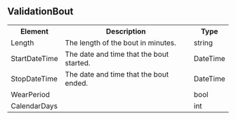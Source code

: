 ## ValidationBout

<table>
  <tr>
    <th>Element</th>
    <th>Description</th>
    <th>Type</th>
  </tr>
  <tr>
    <td>Length</td>
    <td>The length of the bout in minutes.</td>
    <td>string</td>
  </tr>
  <tr>
    <td>StartDateTime</td>
    <td>The date and time that the bout started.</td>
    <td>DateTime</td>
  </tr>
  <tr>
    <td>StopDateTime</td>
    <td>The date and time that the bout ended.</td>
    <td>DateTime</td>
  </tr>
  <tr>
    <td>WearPeriod</td>
    <td></td>
    <td>bool</td>
  </tr>
  <tr>
    <td>CalendarDays</td>
    <td></td>
    <td>int</td>
  </tr>
</table>
